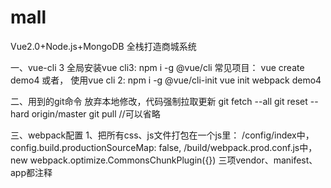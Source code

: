 # mall
Vue2.0+Node.js+MongoDB  全栈打造商城系统

一、vue-cli 3
全局安装vue cli3: npm i -g @vue/cli
常见项目： vue create demo4
或者，
使用vue cli 2: npm i -g @vue/cli-init
vue init webpack demo4


二、用到的git命令
放弃本地修改，代码强制拉取更新 
git fetch --all 
git reset --hard origin/master 
git pull //可以省略


三、webpack配置
1、把所有css、js文件打包在一个js里：
/config/index中，config.build.productionSourceMap: false,
/build/webpack.prod.conf.js中，new webpack.optimize.CommonsChunkPlugin({}) 三项vendor、manifest、app都注释


